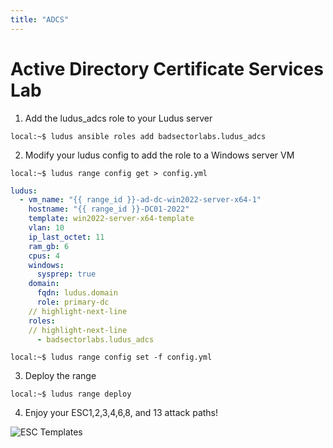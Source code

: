 ```yaml
---
title: "ADCS"
---
```


# Active Directory Certificate Services Lab

1. Add the ludus_adcs role to your Ludus server

```
local:~$ ludus ansible roles add badsectorlabs.ludus_adcs
```

2. Modify your ludus config to add the role to a Windows server VM

```
local:~$ ludus range config get > config.yml
```

```yaml title="config.yml"
ludus:
  - vm_name: "{{ range_id }}-ad-dc-win2022-server-x64-1"
    hostname: "{{ range_id }}-DC01-2022"
    template: win2022-server-x64-template
    vlan: 10
    ip_last_octet: 11
    ram_gb: 6
    cpus: 4
    windows:
      sysprep: true
    domain:
      fqdn: ludus.domain
      role: primary-dc
    // highlight-next-line
    roles:
    // highlight-next-line
      - badsectorlabs.ludus_adcs
```

```
local:~$ ludus range config set -f config.yml
```

3. Deploy the range

```
local:~$ ludus range deploy
```

4. Enjoy your ESC1,2,3,4,6,8, and 13 attack paths!

![ESC Templates](/img/envs/adcs-templates.png)
